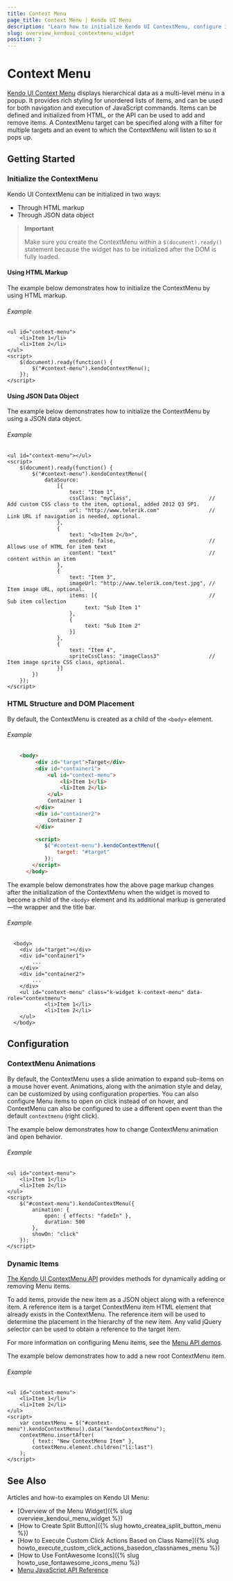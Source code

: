 ```yaml
---
title: Context Menu
page_title: Context Menu | Kendo UI Menu
description: "Learn how to initialize Kendo UI ContextMenu, configure its behaviors and customize animations."
slug: overview_kendoui_contextmenu_widget
position: 2
---
```


# Context Menu

[Kendo UI Context Menu](http://demos.telerik.com/kendo-ui/menu/context-menu) displays hierarchical data as a multi-level menu in a popup. It provides rich styling for unordered lists of items, and can be used for both navigation and execution of JavaScript commands. Items can be defined and initialized from HTML, or the API can be used to add and remove items. A ContextMenu target can be specified along with a filter for multiple targets and an event to which the ContextMenu will listen to so it pops up.

## Getting Started

### Initialize the ContextMenu

Kendo UI ContextMenu can be initialized in two ways:

* Through HTML markup
* Through JSON data object

> **Important**  
>
> Make sure you create the ContextMenu within a `$(document).ready()` statement because the widget has to be initialized after the DOM is fully loaded.

#### Using HTML Markup

The example below demonstrates how to initialize the ContextMenu by using HTML markup.

###### Example

    <ul id="context-menu">
        <li>Item 1</li>
        <li>Item 2</li>
    </ul>
    <script>
        $(document).ready(function() {
            $("#context-menu").kendoContextMenu();
        });
    </script>

#### Using JSON Data Object

The example below demonstrates how to initialize the ContextMenu by using a JSON data object.

###### Example

    <ul id="context-menu"></ul>
    <script>
        $(document).ready(function() {
            $("#context-menu").kendoContextMenu({
                dataSource:
                    [{
                        text: "Item 1",
                        cssClass: "myClass",                         // Add custom CSS class to the item, optional, added 2012 Q3 SP1.
                        url: "http://www.telerik.com"                // Link URL if navigation is needed, optional.
                    },
                    {
                        text: "<b>Item 2</b>",
                        encoded: false,                              // Allows use of HTML for item text
                        content: "text"                              // content within an item
                    },
                    {
                        text: "Item 3",
                        imageUrl: "http://www.telerik.com/test.jpg", // Item image URL, optional.
                        items: [{                                    // Sub item collection
                             text: "Sub Item 1"
                        },
                        {
                             text: "Sub Item 2"
                        }]
                    },
                    {
                        text: "Item 4",
                        spriteCssClass: "imageClass3"                // Item image sprite CSS class, optional.
                    }]
            })
        });
    </script>

### HTML Structure and DOM Placement

By default, the ContextMenu is created as a child of the `<body>` element.  

###### Example

```html
    <body>
         <div id="target">Target</div>
         <div id="container1">
             <ul id="context-menu">
                 <li>Item 1</li>
                 <li>Item 2</li>
             </ul>
             Container 1
         </div>
         <div id="container2">
             Container 2
         </div>

         <script>
            $("#context-menu").kendoContextMenu({
                target: "#target"
            });
        </script>
      </body>
```

The example below demonstrates how the above page markup changes after the initialization of the ContextMenu when the widget is moved to become a child of the `<body>` element and its additional markup is generated&mdash;the wrapper and the title bar.

###### Example

      <body>
        <div id="target"></div>
        <div id="container1">
            ...
        </div>
        <div id="container2">
            ...
        </div>
        <ul id="context-menu" class="k-widget k-context-menu" data-role="contextmenu">
                <li>Item 1</li>
                <li>Item 2</li>
        </ul>
      </body>

## Configuration

### ContextMenu Animations

By default, the ContextMenu uses a slide animation to expand sub-items on a mouse hover event. Animations, along with the animation style and delay, can be customized by using configuration properties. You can also configure Menu items to open on click instead of on hover, and ContextMenu can also be configured to use a different open event than the default `contextmenu` (right click).

The example below demonstrates how to change ContextMenu animation and open behavior.

###### Example

    <ul id="context-menu">
        <li>Item 1</li>
        <li>Item 2</li>
    </ul>
    <script>
        $("#context-menu").kendoContextMenu({
            animation: {
                open: { effects: "fadeIn" },
                duration: 500
            },
            showOn: "click"
        });
    </script>

### Dynamic Items

[The Kendo UI ContextMenu API](/api/javascript/ui/contextmenu) provides methods for dynamically adding or removing Menu items.

To add items, provide the new item as a JSON object along with a reference item. A reference item is a target ContextMenu item HTML element that already exists in the ContextMenu. The reference item will be used to determine the placement in the hierarchy of the new item. Any valid jQuery selector can be used to obtain a reference to the target item.

For more information on configuring Menu items, see the [Menu API demos](http://demos.telerik.com/kendo-ui/web/menu/api.html).

The example below demonstrates how to add a new root ContextMenu item.

###### Example

    <ul id="context-menu">
        <li>Item 1</li>
        <li>Item 2</li>
    </ul>
    <script>
        var contextMenu = $("#context-menu").kendoContextMenu().data("kendoContextMenu");
        contextMenu.insertAfter(
            { text: "New ContextMenu Item" },
            contextMenu.element.children("li:last")
        );
    </script>

## See Also

Articles and how-to examples on Kendo UI Menu:

* [Overview of the Menu Widget]({% slug overview_kendoui_menu_widget %})
* [How to Create Split Button]({% slug howto_createa_split_button_menu %})
* [How to Execute Custom Click Actions Based on Class Name]({% slug howto_execute_custom_click_actions_basedon_classnames_menu %})
* [How to Use FontAwesome Icons]({% slug howto_use_fontawesome_icons_menu %})
* [Menu JavaScript API Reference](/api/javascript/ui/menu)
